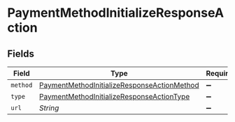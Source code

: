 # PaymentMethodInitializeResponseAction


## Fields

| Field                                                                                                             | Type                                                                                                              | Required                                                                                                          | Description                                                                                                       | Example                                                                                                           |
| ----------------------------------------------------------------------------------------------------------------- | ----------------------------------------------------------------------------------------------------------------- | ----------------------------------------------------------------------------------------------------------------- | ----------------------------------------------------------------------------------------------------------------- | ----------------------------------------------------------------------------------------------------------------- |
| `method`                                                                                                          | [PaymentMethodInitializeResponseActionMethod](../../models/shared/PaymentMethodInitializeResponseActionMethod.md) | :heavy_minus_sign:                                                                                                | N/A                                                                                                               | GET                                                                                                               |
| `type`                                                                                                            | [PaymentMethodInitializeResponseActionType](../../models/shared/PaymentMethodInitializeResponseActionType.md)     | :heavy_minus_sign:                                                                                                | N/A                                                                                                               | redirect                                                                                                          |
| `url`                                                                                                             | *String*                                                                                                          | :heavy_minus_sign:                                                                                                | N/A                                                                                                               | www.example.com/payments/finalize                                                                                 |